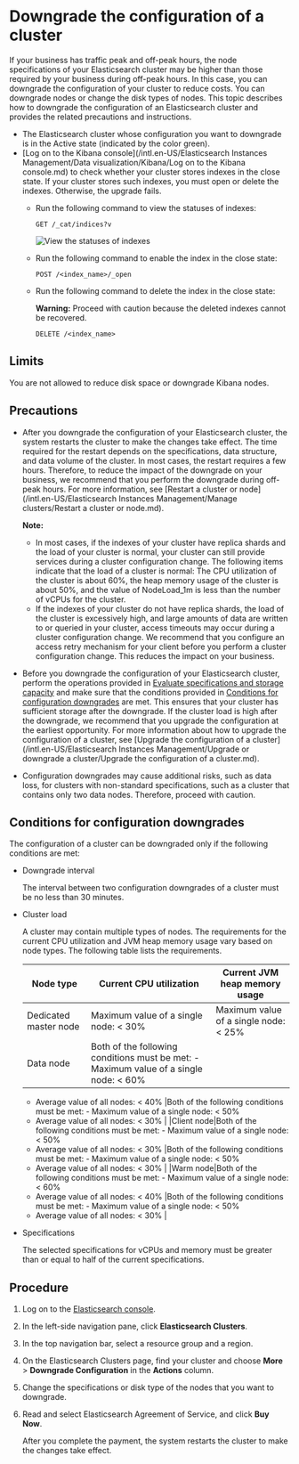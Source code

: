 # Downgrade the configuration of a cluster

If your business has traffic peak and off-peak hours, the node specifications of your Elasticsearch cluster may be higher than those required by your business during off-peak hours. In this case, you can downgrade the configuration of your cluster to reduce costs. You can downgrade nodes or change the disk types of nodes. This topic describes how to downgrade the configuration of an Elasticsearch cluster and provides the related precautions and instructions.

-   The Elasticsearch cluster whose configuration you want to downgrade is in the Active state \(indicated by the color green\).
-   [Log on to the Kibana console](/intl.en-US/Elasticsearch Instances Management/Data visualization/Kibana/Log on to the Kibana console.md) to check whether your cluster stores indexes in the close state. If your cluster stores such indexes, you must open or delete the indexes. Otherwise, the upgrade fails.
    -   Run the following command to view the statuses of indexes:

        ```
        GET /_cat/indices?v
        ```

        ![View the statuses of indexes](https://static-aliyun-doc.oss-accelerate.aliyuncs.com/assets/img/en-US/5135141261/p244657.png)

    -   Run the following command to enable the index in the close state:

        ```
        POST /<index_name>/_open
        ```

    -   Run the following command to delete the index in the close state:

        **Warning:** Proceed with caution because the deleted indexes cannot be recovered.

        ```
        DELETE /<index_name>
        ```


## Limits

You are not allowed to reduce disk space or downgrade Kibana nodes.

## Precautions

-   After you downgrade the configuration of your Elasticsearch cluster, the system restarts the cluster to make the changes take effect. The time required for the restart depends on the specifications, data structure, and data volume of the cluster. In most cases, the restart requires a few hours. Therefore, to reduce the impact of the downgrade on your business, we recommend that you perform the downgrade during off-peak hours. For more information, see [Restart a cluster or node](/intl.en-US/Elasticsearch Instances Management/Manage clusters/Restart a cluster or node.md).

    **Note:**

    -   In most cases, if the indexes of your cluster have replica shards and the load of your cluster is normal, your cluster can still provide services during a cluster configuration change. The following items indicate that the load of a cluster is normal: The CPU utilization of the cluster is about 60%, the heap memory usage of the cluster is about 50%, and the value of NodeLoad\_1m is less than the number of vCPUs for the cluster.
    -   If the indexes of your cluster do not have replica shards, the load of the cluster is excessively high, and large amounts of data are written to or queried in your cluster, access timeouts may occur during a cluster configuration change. We recommend that you configure an access retry mechanism for your client before you perform a cluster configuration change. This reduces the impact on your business.
-   Before you downgrade the configuration of your Elasticsearch cluster, perform the operations provided in [Evaluate specifications and storage capacity]() and make sure that the conditions provided in [Conditions for configuration downgrades](#section_hmw_quu_exd) are met. This ensures that your cluster has sufficient storage after the downgrade. If the cluster load is high after the downgrade, we recommend that you upgrade the configuration at the earliest opportunity. For more information about how to upgrade the configuration of a cluster, see [Upgrade the configuration of a cluster](/intl.en-US/Elasticsearch Instances Management/Upgrade or downgrade a cluster/Upgrade the configuration of a cluster.md).
-   Configuration downgrades may cause additional risks, such as data loss, for clusters with non-standard specifications, such as a cluster that contains only two data nodes. Therefore, proceed with caution.

## Conditions for configuration downgrades

The configuration of a cluster can be downgraded only if the following conditions are met:

-   Downgrade interval

    The interval between two configuration downgrades of a cluster must be no less than 30 minutes.

-   Cluster load

    A cluster may contain multiple types of nodes. The requirements for the current CPU utilization and JVM heap memory usage vary based on node types. The following table lists the requirements.

    |Node type|Current CPU utilization|Current JVM heap memory usage|
    |---------|-----------------------|-----------------------------|
    |Dedicated master node|Maximum value of a single node: < 30%|Maximum value of a single node: < 25%|
    |Data node|Both of the following conditions must be met:    -   Maximum value of a single node: < 60%
    -   Average value of all nodes: < 40%
|Both of the following conditions must be met:    -   Maximum value of a single node: < 50%
    -   Average value of all nodes: < 30% |
    |Client node|Both of the following conditions must be met:    -   Maximum value of a single node: < 50%
    -   Average value of all nodes: < 30%
|Both of the following conditions must be met:    -   Maximum value of a single node: < 50%
    -   Average value of all nodes: < 30% |
    |Warm node|Both of the following conditions must be met:    -   Maximum value of a single node: < 60%
    -   Average value of all nodes: < 40%
|Both of the following conditions must be met:    -   Maximum value of a single node: < 50%
    -   Average value of all nodes: < 30% |

-   Specifications

    The selected specifications for vCPUs and memory must be greater than or equal to half of the current specifications.


## Procedure

1.  Log on to the [Elasticsearch console](https://elasticsearch.console.aliyun.com/#/home).

2.  In the left-side navigation pane, click **Elasticsearch Clusters**.

3.  In the top navigation bar, select a resource group and a region.

4.  On the Elasticsearch Clusters page, find your cluster and choose **More** \> **Downgrade Configuration** in the **Actions** column.

5.  Change the specifications or disk type of the nodes that you want to downgrade.

6.  Read and select Elasticsearch Agreement of Service, and click **Buy Now**.

    After you complete the payment, the system restarts the cluster to make the changes take effect.


